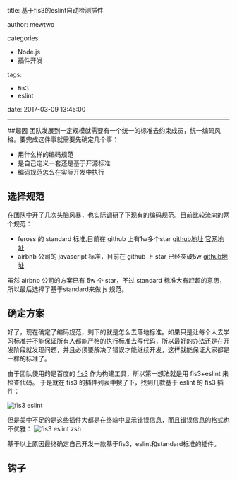 title: 基于fis3的eslint自动检测插件

author: mewtwo

categories:
  - Node.js
  - 插件开发
  
tags:
  - fis3
  - eslint
  
date: 2017-03-09 13:45:00

---
##起因
团队发展到一定规模就需要有一个统一的标准去约束成员，统一编码风格。要完成这件事就需要先确定几个事：

- 用什么样的编码规范
- 是自己定义一套还是基于开源标准
- 编码规范怎么在实际开发中执行

## 选择规范
在团队中开了几次头脑风暴，也实际调研了下现有的编码规范。目前比较流向的两个规范：

- feross 的 standard 标准,目前在 github 上有1w多个star [github地址](https://github.com/feross/standard) [官网地址](https://standardjs.com/)
- airbnb 公司的 javascript 标准，目前在 github 上 star 已经突破5w [github地址](https://github.com/airbnb/javascript)

虽然 airbnb 公司的方案已有 5w 个 star，不过 standard 标准大有赶超的意思，所以最后选择了基于standard来做 js 规范。

## 确定方案
好了，现在确定了编码规范，剩下的就是怎么去落地标准。如果只是让每个人去学习标准并不能保证所有人都能严格的执行标准去写代码，所以最好的办法还是在开发阶段就发现问题，并且必须要解决了错误才能继续开发，这样就能保证大家都是一样的标准了。

由于团队使用的是百度的 [fis3](http://fis.baidu.com/) 作为构建工具，所以第一想法就是用 fis3+eslint 来检查代码。
于是就在 fis3 的插件列表中搜了下，找到几款基于 eslint 的 fis3 插件：

![fis3 eslint](http://op292cjvq.bkt.clouddn.com/fis3/eslint/DE834AC8-D396-47AF-A8C0-EC3BDD94B83D.png 'fis3 eslint')

但是美中不足的是这些插件大都是在终端中显示错误信息，而且错误信息的格式也不优雅：
![fis3 eslint zsh](http://op292cjvq.bkt.clouddn.com/fis3/eslint/4DFC04BF-9DEE-4162-A31E-62EC731245FB.png 'fis3 eslint zsh')

基于以上原因最终确定自己开发一款基于fis3，eslint和standard标准的插件。

## 钩子
